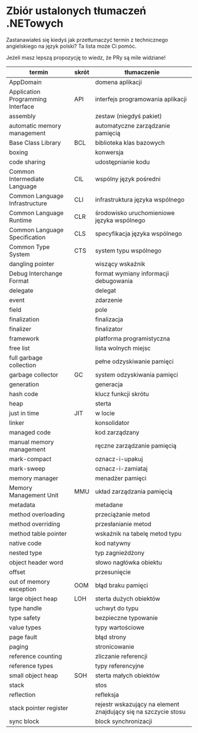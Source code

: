# Zbiór ustalonych tłumaczeń .NETowych

Zastanawiałeś się kiedyś jak przetłumaczyć termin z technicznego angielskiego na język polski? Ta lista może Ci pomóc. 

Jeżeli masz lepszą propozycję to wiedz, że PRy są mile widziane!


| termin | skrót | tłumaczenie |
| ------ | ----- | ----------- |
| AppDomain | | domena aplikacji |
| Application Programming Interface | API | interfejs programowania aplikacji |
| assembly | | zestaw (niegdyś pakiet) |
| automatic memory management | | automatyczne zarządzanie pamięcią |
| Base Class Library | BCL | biblioteka klas bazowych |
| boxing | | konwersja |
| code sharing | | udostępnianie kodu |
| Common Intermediate Language | CIL | wspólny język pośredni |
| Common Language Infrastructure | CLI | infrastruktura języka wspólnego |
| Common Language Runtime | CLR | środowisko uruchomieniowe języka wspólnego |
| Common Language Specification | CLS | specyfikacja języka wspólnego |
| Common Type System | CTS | system typu wspólnego |
| dangling pointer | | wiszący wskaźnik |
| Debug Interchange Format | | format wymiany informacji debugowania |
| delegate | | delegat |
| event | | zdarzenie |
| field | | pole |
| finalization | | finalizacja |
| finalizer | | finalizator |
| framework | | platforma programistyczna |
| free list | | lista wolnych miejsc |
| full garbage collection | | pełne odzyskiwanie pamięci |
| garbage collector | GC | system odzyskiwania pamięci |
| generation | | generacja |
| hash code | | klucz funkcji skrótu |
| heap | | sterta |
| just in time | JIT | w locie |
| linker | | konsolidator |
| managed code | | kod zarządzany |
| manual memory management | | ręczne zarządzanie pamięcią |
| mark-compact | | oznacz-i-upakuj |
| mark-sweep | | oznacz-i-zamiataj |
| memory manager | | menadżer pamięci |
| Memory Management Unit | MMU | układ zarządzania pamięcią |
| metadata | | metadane |
| method overloading | | przeciążanie metod |
| method overriding | | przesłanianie metod |
| method table pointer | | wskaźnik na tabelę metod typu |
| native code | | kod natywny |
| nested type | | typ zagnieżdżony |
| object header word | | słowo nagłówka obiektu |
| offset | | przesunięcie |
| out of memory exception | OOM | błąd braku pamięci |
| large object heap | LOH | sterta dużych obiektów |
| type handle | | uchwyt do typu |
| type safety | | bezpieczne typowanie |
| value types | | typy wartościowe |
| page fault | | błąd strony |
| paging | | stronicowanie |
| reference counting | | zliczanie referencji |
| reference types | | typy referencyjne |
| small object heap | SOH | sterta małych obiektów |
| stack | | stos |
| reflection | | refleksja |
| stack pointer register | | rejestr wskazujący na element znajdujący się na szczycie stosu |
|sync block | | block synchronizacji |
